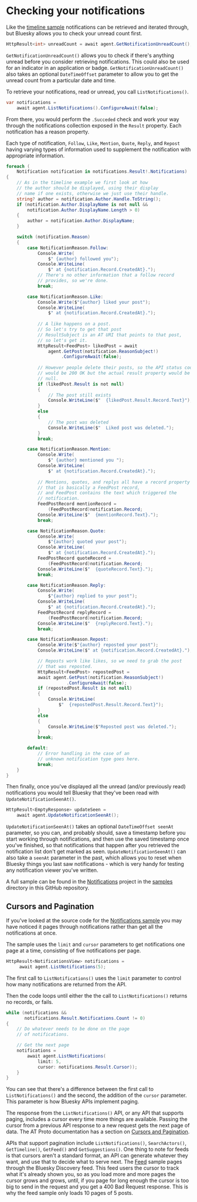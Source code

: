 # <a name="checkingNotifications">Checking your notifications</a>

Like the [timeline sample](#timeline) notifications can be retrieved and iterated through, but Bluesky allows you to check your unread count first.

```c#
HttpResult<int> unreadCount = await agent.GetNotificationUnreadCount();
```

`GetNotificationUnreadCount()` allows you to check if there's anything unread before you consider retrieving notifications. This could also be used for an indicator in an application or badge. `GetNotificationUnreadCount()` also takes an optional `DateTimeOffset` parameter to allow you to get the unread count from a particular date and time.

To retrieve your notifications, read or unread, you call `ListNotifications()`.

```c#
var notifications = 
    await agent.ListNotifications().ConfigureAwait(false);
```

From there, you would perform the `.Succeded` check and work your way through the notifications collection exposed in the `Result` property. Each notification has a reason property. 

Each type of notification, `Follow`, `Like`, `Mention`, `Quote`, `Reply`, and `Repost` having varying types of information used to supplement the notification with appropriate information.

```c#
foreach (
    Notification notification in notifications.Result!.Notifications)
{
    // As in the timeline example we first look at how
    // the author should be displayed, using their display
    // name if one exists, otherwise we just use their handle.
    string? author = notification.Author.Handle.ToString();
    if (notification.Author.DisplayName is not null && 
        notification.Author.DisplayName.Length > 0)
    {
        author = notification.Author.DisplayName;
    }

    switch (notification.Reason)
    {
        case NotificationReason.Follow:
            Console.Write(
                $" {author} followed you");
            Console.WriteLine(
                $" at {notification.Record.CreatedAt}.");
            // There's no other information that a follow record 
            // provides, so we're done.
            break;

        case NotificationReason.Like:
            Console.Write($"{author} liked your post");
            Console.WriteLine(
                $" at {notification.Record.CreatedAt}.");
            
            // A like happens on a post. 
            // So let's try to get that post
            // ResultSubject is an AT URI that points to that post,
            // so let's get it.
            HttpResult<FeedPost> likedPost = await 
                agent.GetPost(notification.ReasonSubject!)
                     .ConfigureAwait(false);
            
            // However people delete their posts, so the API status code
            // would be 200 OK but the actual result property would be 
            // null.
            if (likedPost.Result is not null)
            {
                // The post still exists
                Console.WriteLine($"  {likedPost.Result.Record.Text}");
            }
            else
            {
                // The post was deleted
                Console.WriteLine($"  Liked post was deleted.");
            }
            break;

        case NotificationReason.Mention:
            Console.Write(
                $" {author} mentioned you ");
            Console.WriteLine(
                $" at {notification.Record.CreatedAt}.");
            
            // Mentions, quotes, and replys all have a record property
            // that is basically a FeedPost record, 
            // and FeedPost contains the text which triggered the
            // notification.            
            FeedPostRecord mentionRecord = 
                (FeedPostRecord)notification.Record;
            Console.WriteLine($"  {mentionRecord.Text}.");
            break;

        case NotificationReason.Quote:
            Console.Write(
                $"{author} quoted your post");
            Console.WriteLine(
                $" at {notification.Record.CreatedAt}.");
            FeedPostRecord quoteRecord = 
                (FeedPostRecord)notification.Record;
            Console.WriteLine($"  {quoteRecord.Text}.");
            break;

        case NotificationReason.Reply:
            Console.Write(
                $"{author} replied to your post");
            Console.WriteLine(
                $" at {notification.Record.CreatedAt}.");
            FeedPostRecord replyRecord = 
                (FeedPostRecord)notification.Record;
            Console.WriteLine($"  {replyRecord.Text}.");
            break;

        case NotificationReason.Repost:
            Console.Write($"{author} reposted your post");
            Console.WriteLine($" at {notification.Record.CreatedAt}.");

            // Reposts work like likes, so we need to grab the post
            // that was reposted.
            HttpResult<FeedPost> repostedPost = 
            await agent.GetPost(notification.ReasonSubject!)
                       .ConfigureAwait(false);
            if (repostedPost.Result is not null)
            {
                Console.WriteLine(
                    $"  {repostedPost.Result.Record.Text}");
            }
            else
            {
                Console.WriteLine($"Reposted post was deleted.");
            }
            break;

        default:
            // Error handling in the case of an 
            // unknown notification type goes here.
            break;
    }
}
```

Then finally, once you've displayed all the unread (and/or previously read) notifications you would tell Bluesky that they've been read with `UpdateNotificationSeenAt()`.

```c#
HttpResult<EmptyResponse> updateSeen = 
    await agent.UpdateNotificationSeenAt();
```

`UpdateNotificationSeenAt()` takes an optional `DateTimeOffset seenAt` parameter, so you can, and probably should, save a timestamp before you start working through notifications, and then use the saved timestamp once you've finished, so that notifications that happen after you retrieved the notification list don't get marked as seen. `UpdateNotificationSeenAt()` can also take a `seenAt` parameter in the past, which allows you to reset when Bluesky things you last saw notifications - which is very handy for testing any notification viewer you've written.

A full sample can be found in the [Notifications](https://github.com/blowdart/idunno.atproto/tree/main/samples/Samples.Notifications) project in the [samples](https://github.com/blowdart/idunno.atproto/tree/main/samples) directory in this GitHub repository.

## <a name=cursorsPagination>Cursors and Pagination</a>

If you've looked at the source code for the [Notifications sample](https://github.com/blowdart/idunno.atproto/tree/main/samples/Samples.Notifications)  you may have noticed it pages through notifications rather than get all the notifications at once.

The sample uses the `limit` and `cursor` parameters to get notifications one page at a time, consisting of five notifications per page.

```c#
HttpResult<NotificationsView> notifications = 
     await agent.ListNotifications(5);
```

The first call to `ListNotifications()` uses the `limit` parameter to control how many notifications are returned from the API.

Then the code loops until either the the call to `ListNotifications()` returns no records, or fails.

```c#
while (notifications && 
       notifications.Result.Notifications.Count != 0)
{
    // Do whatever needs to be done on the page
    // of notifications.

    // Get the next page
    notifications = 
        await agent.ListNotifications(
            limit: 5, 
            cursor: notifications.Result.Cursor));
    }
}
```

You can see that there's a difference between the first call to `ListNotifications()` and the second, the addition of the `cursor` parameter.
This parameter is how Bluesky APIs implement paging.

The response from the `ListNotifications()` API, or any API that supports paging, includes a cursor every time more things are available.
Passing the cursor from a previous API response to a new request gets the next page of data.
The AT Proto documentation has a section on [Cursors and Pagination](https://atproto.com/specs/xrpc#cursors-and-pagination).

APIs that support pagination include `ListNotifications()`, `SearchActors()`, `GetTimeline()`, `GetFeed()` and `GetSuggestions()`.
One thing to note for feeds is that cursors aren't a standard format, an API can generate whatever they want, and use that to
decide what to serve next. The [Feed](https://github.com/blowdart/idunno.atproto/tree/main/samples/Samples.Feed) sample pages
through the Bluesky Discovery feed. This feed users the cursor to track what it's already shown you, so as you load more and more pages the
cursor grows and grows, until, if you page for long enough the cursor is too big to send in the request and you get a 400 Bad Request response.
This is why the feed sample only loads 10 pages of 5 posts.
